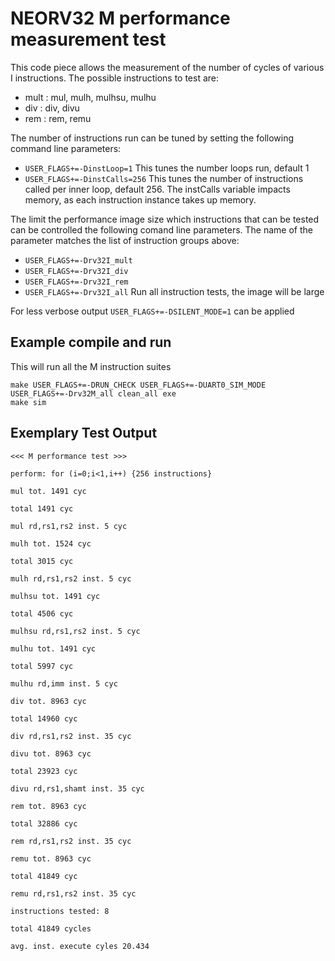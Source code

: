 # NEORV32 M performance measurement test

This code piece allows the measurement of the number of cycles of various I instructions.
The possible instructions to test are:
- mult : mul, mulh, mulhsu, mulhu
- div  : div, divu
- rem  : rem, remu

The number of instructions run can be tuned by setting the following command line parameters:
- `USER_FLAGS+=-DinstLoop=1`    This tunes the number loops run, default 1
- `USER_FLAGS+=-DinstCalls=256` This tunes the number of instructions called per inner loop, default 256.
The instCalls variable impacts memory, as each instruction instance takes up memory.

The limit the performance image size which instructions that can be tested can be controlled the following comand line parameters. The name of the parameter matches the list of instruction groups above:
- `USER_FLAGS+=-Drv32I_mult`
- `USER_FLAGS+=-Drv32I_div`
- `USER_FLAGS+=-Drv32I_rem`
- `USER_FLAGS+=-Drv32I_all` Run all instruction tests, the image will be large

For less verbose output `USER_FLAGS+=-DSILENT_MODE=1` can be applied

## Example compile and run
This will run all the M instruction suites

```
make USER_FLAGS+=-DRUN_CHECK USER_FLAGS+=-DUART0_SIM_MODE USER_FLAGS+=-Drv32M_all clean_all exe
make sim
```

## Exemplary Test Output

```
<<< M performance test >>>

perform: for (i=0;i<1,i++) {256 instructions}

mul tot. 1491 cyc

total 1491 cyc

mul rd,rs1,rs2 inst. 5 cyc

mulh tot. 1524 cyc

total 3015 cyc

mulh rd,rs1,rs2 inst. 5 cyc

mulhsu tot. 1491 cyc

total 4506 cyc

mulhsu rd,rs1,rs2 inst. 5 cyc

mulhu tot. 1491 cyc

total 5997 cyc

mulhu rd,imm inst. 5 cyc

div tot. 8963 cyc

total 14960 cyc

div rd,rs1,rs2 inst. 35 cyc

divu tot. 8963 cyc

total 23923 cyc

divu rd,rs1,shamt inst. 35 cyc

rem tot. 8963 cyc

total 32886 cyc

rem rd,rs1,rs2 inst. 35 cyc

remu tot. 8963 cyc

total 41849 cyc

remu rd,rs1,rs2 inst. 35 cyc

instructions tested: 8

total 41849 cycles

avg. inst. execute cyles 20.434
```
